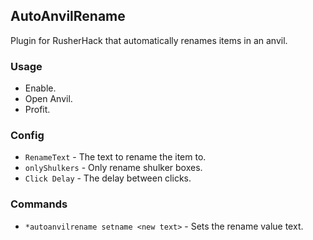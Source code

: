 ## AutoAnvilRename

Plugin for RusherHack that automatically renames items in an anvil.

### Usage

- Enable.
- Open Anvil.
- Profit.

### Config

- `RenameText` - The text to rename the item to.
- `onlyShulkers` - Only rename shulker boxes.
- `Click Delay` - The delay between clicks.

### Commands

- `*autoanvilrename setname <new text>` - Sets the rename value text.



